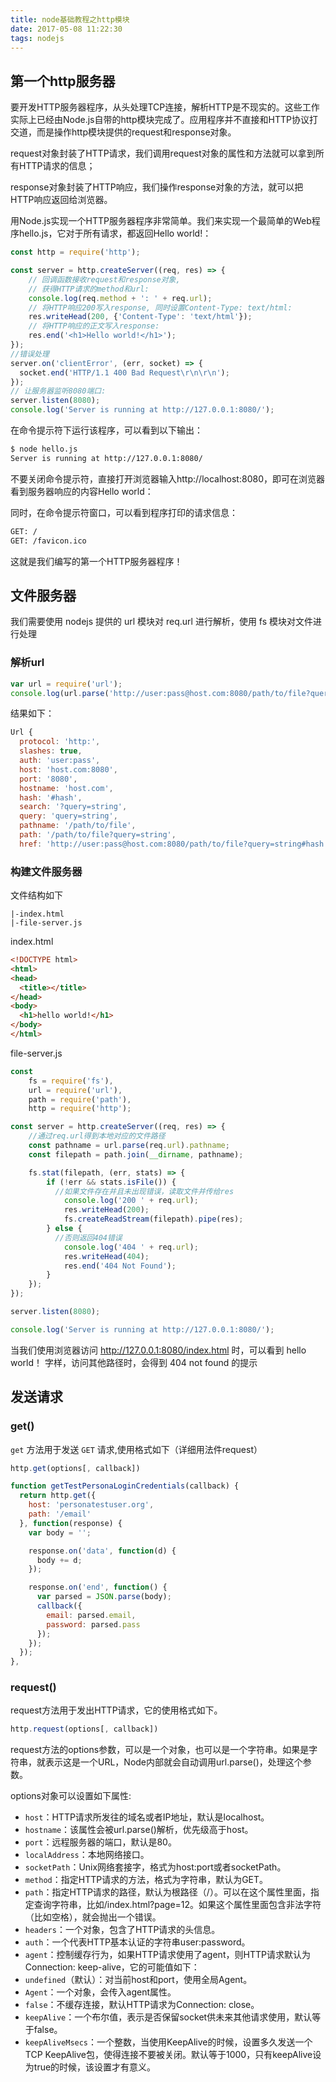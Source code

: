 ```yaml
---
title: node基础教程之http模块
date: 2017-05-08 11:22:30
tags: nodejs
---
```


## 第一个http服务器

要开发HTTP服务器程序，从头处理TCP连接，解析HTTP是不现实的。这些工作实际上已经由Node.js自带的http模块完成了。应用程序并不直接和HTTP协议打交道，而是操作http模块提供的request和response对象。

request对象封装了HTTP请求，我们调用request对象的属性和方法就可以拿到所有HTTP请求的信息；

response对象封装了HTTP响应，我们操作response对象的方法，就可以把HTTP响应返回给浏览器。

用Node.js实现一个HTTP服务器程序非常简单。我们来实现一个最简单的Web程序hello.js，它对于所有请求，都返回Hello world!：

```javascript
const http = require('http');

const server = http.createServer((req, res) => {
    // 回调函数接收request和response对象,
    // 获得HTTP请求的method和url:
    console.log(req.method + ': ' + req.url);
    // 将HTTP响应200写入response, 同时设置Content-Type: text/html:
    res.writeHead(200, {'Content-Type': 'text/html'});
    // 将HTTP响应的正文写入response:
    res.end('<h1>Hello world!</h1>');
});
//错误处理
server.on('clientError', (err, socket) => {
  socket.end('HTTP/1.1 400 Bad Request\r\n\r\n');
});
// 让服务器监听8080端口:
server.listen(8080);
console.log('Server is running at http://127.0.0.1:8080/');
```

在命令提示符下运行该程序，可以看到以下输出：

```bash
$ node hello.js
Server is running at http://127.0.0.1:8080/
```

不要关闭命令提示符，直接打开浏览器输入http://localhost:8080，即可在浏览器看到服务器响应的内容Hello world：

同时，在命令提示符窗口，可以看到程序打印的请求信息：

```bash
GET: /
GET: /favicon.ico
```

这就是我们编写的第一个HTTP服务器程序！

## 文件服务器

我们需要使用 nodejs 提供的 url 模块对 req.url 进行解析，使用 fs 模块对文件进行处理

### 解析url

```javascript
var url = require('url');
console.log(url.parse('http://user:pass@host.com:8080/path/to/file?query=string#hash'));
```

结果如下：

```javascript
Url {
  protocol: 'http:',
  slashes: true,
  auth: 'user:pass',
  host: 'host.com:8080',
  port: '8080',
  hostname: 'host.com',
  hash: '#hash',
  search: '?query=string',
  query: 'query=string',
  pathname: '/path/to/file',
  path: '/path/to/file?query=string',
  href: 'http://user:pass@host.com:8080/path/to/file?query=string#hash' }
```

### 构建文件服务器

文件结构如下

```
|-index.html
|-file-server.js
```

index.html

```html
<!DOCTYPE html>
<html>
<head>
  <title></title>
</head>
<body>
  <h1>hello world!</h1>
</body>
</html>
```

file-server.js

```javascript
const
    fs = require('fs'),
    url = require('url'),
    path = require('path'),
    http = require('http');

const server = http.createServer((req, res) => {
    //通过req.url得到本地对应的文件路径
    const pathname = url.parse(req.url).pathname;
    const filepath = path.join(__dirname, pathname);

    fs.stat(filepath, (err, stats) => {
        if (!err && stats.isFile()) {
          //如果文件存在并且未出现错误，读取文件并传给res
            console.log('200 ' + req.url);
            res.writeHead(200);
            fs.createReadStream(filepath).pipe(res);
        } else {
          //否则返回404错误
            console.log('404 ' + req.url);
            res.writeHead(404);
            res.end('404 Not Found');
        }
    });
});

server.listen(8080);

console.log('Server is running at http://127.0.0.1:8080/');
```

当我们使用浏览器访问 http://127.0.0.1:8080/index.html 时，可以看到 hello world！ 字样，访问其他路径时，会得到 404 not found 的提示

## 发送请求

### get()

`get` 方法用于发送 `GET` 请求,使用格式如下（详细用法件request）

```javascript
http.get(options[, callback])
```

```javascript
function getTestPersonaLoginCredentials(callback) {
  return http.get({
    host: 'personatestuser.org',
    path: '/email'
  }, function(response) {
    var body = '';

    response.on('data', function(d) {
      body += d;
    });

    response.on('end', function() {
      var parsed = JSON.parse(body);
      callback({
        email: parsed.email,
        password: parsed.pass
      });
    });
  });
},
```

### request()

request方法用于发出HTTP请求，它的使用格式如下。

```javascript
http.request(options[, callback])
```

request方法的options参数，可以是一个对象，也可以是一个字符串。如果是字符串，就表示这是一个URL，Node内部就会自动调用url.parse()，处理这个参数。

options对象可以设置如下属性:

- `host`：HTTP请求所发往的域名或者IP地址，默认是localhost。
- `hostname`：该属性会被url.parse()解析，优先级高于host。
- `port`：远程服务器的端口，默认是80。
- `localAddress`：本地网络接口。
- `socketPath`：Unix网络套接字，格式为host:port或者socketPath。
- `method`：指定HTTP请求的方法，格式为字符串，默认为GET。
- `path`：指定HTTP请求的路径，默认为根路径（/）。可以在这个属性里面，指定查询字符串，比如/index.html?page=12。如果这个属性里面包含非法字符（比如空格），就会抛出一个错误。
- `headers`：一个对象，包含了HTTP请求的头信息。
- `auth`：一个代表HTTP基本认证的字符串user:password。
- `agent`：控制缓存行为，如果HTTP请求使用了agent，则HTTP请求默认为Connection: keep-alive，它的可能值如下：
- `undefined`（默认）：对当前host和port，使用全局Agent。
- `Agent`：一个对象，会传入agent属性。
- `false`：不缓存连接，默认HTTP请求为Connection: close。
- `keepAlive`：一个布尔值，表示是否保留socket供未来其他请求使用，默认等于false。
- `keepAliveMsecs`：一个整数，当使用KeepAlive的时候，设置多久发送一个TCP KeepAlive包，使得连接不要被关闭。默认等于1000，只有keepAlive设为true的时候，该设置才有意义。


